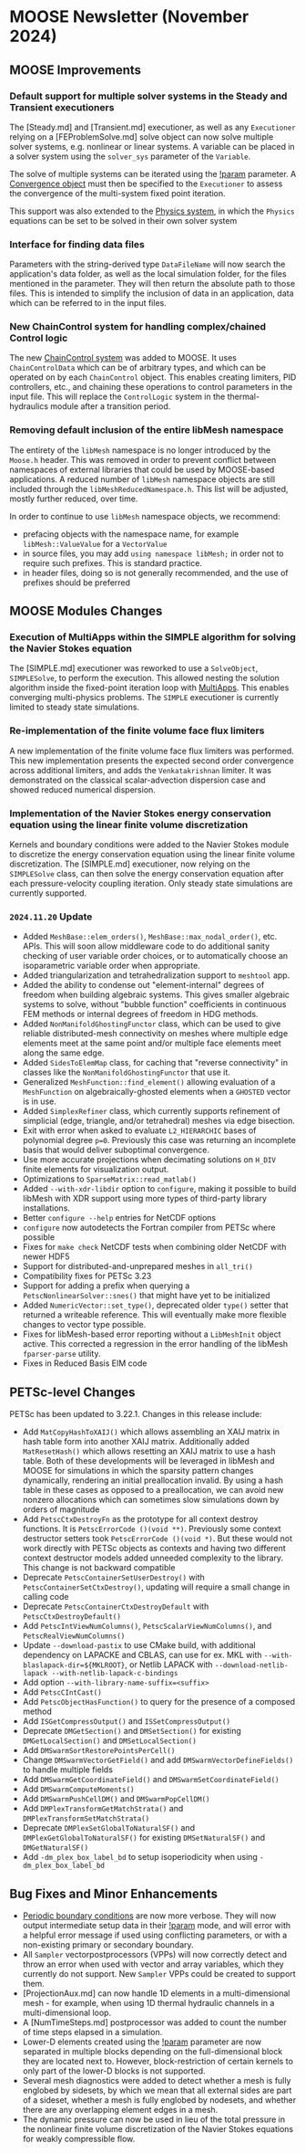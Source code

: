 # MOOSE Newsletter (November 2024)

## MOOSE Improvements

### Default support for multiple solver systems in the Steady and Transient executioners

The [Steady.md] and [Transient.md] executioner, as well as any `Executioner` relying on a [FEProblemSolve.md] solve object
can now solve multiple solver systems, e.g. nonlinear or linear systems. A variable can be placed in a solver system
using the `solver_sys` parameter of the `Variable`.

The solve of multiple systems can be iterated using the [!param](/Executioner/Transient/multi_system_fixed_point) parameter.
A [Convergence object](syntax/Convergence/index.md) must then be specified to the `Executioner` to assess the convergence
of the multi-system fixed point iteration.

This support was also extended to the [Physics system](syntax/Physics/index.md), in which the `Physics` equations can be
set to be solved in their own solver system

### Interface for finding data files

Parameters with the string-derived type `DataFileName` will now search the application's data folder, as well as the
local simulation folder, for the files mentioned in the parameter. They will then return the absolute path to those files.
This is intended to simplify the inclusion of data in an application, data which can be referred to in the input files.

### New ChainControl system for handling complex/chained Control logic

The new [ChainControl system](syntax/ChainControls/index.md) was added to MOOSE. It uses `ChainControlData` which can be of arbitrary
types, and which can be operated on by each `ChainControl` object. This enables creating limiters, PID controllers, etc.,
and chaining these operations to control parameters in the input file.
This will replace the `ControlLogic` system in the thermal-hydraulics module after a transition period.

### Removing default inclusion of the entire libMesh namespace

The entirety of the `libMesh` namespace is no longer introduced by the `Moose.h` header. This was removed
in order to prevent conflict between namespaces of external libraries that could be used by MOOSE-based
applications.
A reduced number of `libMesh` namespace objects are still included through the `libMeshReducedNamespace.h`.
This list will be adjusted, mostly further reduced, over time.

In order to continue to use `libMesh` namespace objects, we recommend:

- prefacing objects with the namespace name, for example `libMesh::ValueValue` for a `VectorValue`
- in source files, you may add `using namespace libMesh;` in order not to require such prefixes. This is standard practice.
- in header files, doing so is not generally recommended, and the use of prefixes should be preferred

## MOOSE Modules Changes

### Execution of MultiApps within the SIMPLE algorithm for solving the Navier Stokes equation

The [SIMPLE.md] executioner was reworked to use a `SolveObject`, `SIMPLESolve`, to perform the execution.
This allowed nesting the solution algorithm inside the fixed-point iteration loop with [MultiApps](syntax/MultiApps/index.md).
This enables converging multi-physics problems. The `SIMPLE` executioner is currently limited to
steady state simulations.

### Re-implementation of the finite volume face flux limiters

A new implementation of the finite volume face flux limiters was performed. This new implementation presents the
expected second order convergence across additional limiters, and adds the `Venkatakrishnan` limiter.
It was demonstrated on the classical scalar-advection dispersion case and showed reduced numerical dispersion.

### Implementation of the Navier Stokes energy conservation equation using the  linear finite volume discretization

Kernels and boundary conditions were added to the Navier Stokes module to discretize the energy conservation
equation using the linear finite volume discretization. The [SIMPLE.md] executioner, now relying on the `SIMPLESolve` class,
can then solve the energy conservation equation after each pressure-velocity coupling iteration.
Only steady state simulations are currently supported.

### `2024.11.20` Update

- Added `MeshBase::elem_orders()`, `MeshBase::max_nodal_order()`, etc.
  APIs.  This will soon allow middleware code to do additional sanity
  checking of user variable order choices, or to automatically choose
  an isoparametric variable order when appropriate.
- Added triangularization and tetrahedralization support to `meshtool`
  app.
- Added the ability to condense out "element-internal" degrees of
  freedom when building algebraic systems.  This gives smaller
  algebraic systems to solve, without "bubble function" coefficients
  in continuous FEM methods or internal degrees of freedom in HDG
  methods.
- Added `NonManifoldGhostingFunctor` class, which can be used to give
  reliable distributed-mesh connectivity on meshes where multiple edge
  elements meet at the same point and/or multiple face elements meet
  along the same edge.
- Added `SidesToElemMap` class, for caching that "reverse connectivity"
  in classes like the `NonManifoldGhostingFunctor` that use it.
- Generalized `MeshFunction::find_element()` allowing evaluation of a
  `MeshFunction` on algebraically-ghosted elements when a `GHOSTED`
  vector is in use.
- Added `SimplexRefiner` class, which currently supports refinement of
  simplicial (edge, triangle, and/or tetrahedral) meshes via edge
  bisection.
- Exit with error when asked to evaluate `L2_HIERARCHIC` bases of
  polynomial degree `p=0`.  Previously this case was returning an
  incomplete basis that would deliver suboptimal convergence.
- Use more accurate projections when decimating solutions on `H_DIV`
  finite elements for visualization output.
- Optimizations to `SparseMatrix::read_matlab()`
- Added `--with-xdr-libdir` option to `configure`, making it possible
  to build libMesh with XDR support using more types of third-party
  library installations.
- Better `configure --help` entries for NetCDF options
- `configure` now autodetects the Fortran compiler from PETSc where
  possible
- Fixes for `make check` NetCDF tests when combining older NetCDF with
  newer HDF5
- Support for distributed-and-unprepared meshes in `all_tri()`
- Compatibility fixes for PETSc 3.23
- Support for adding a prefix when querying a
  `PetscNonlinearSolver::snes()` that might have yet to be initialized
- Added `NumericVector::set_type()`, deprecated older `type()` setter
  that returned a writeable reference.  This will eventually make more
  flexible changes to vector type possible.
- Fixes for libMesh-based error reporting without a `LibMeshInit`
  object active.  This corrected a regression in the error handling of
  the libMesh `fparser-parse` utility.
- Fixes in Reduced Basis EIM code

## PETSc-level Changes

PETSc has been updated to 3.22.1. Changes in this release include:

- Add `MatCopyHashToXAIJ()` which allows assembling an XAIJ matrix in hash table
  form into another XAIJ matrix. Additionally added `MatResetHash()` which
  allows resetting an XAIJ matrix to use a hash table. Both of these
  developments will be leveraged in libMesh and MOOSE for simulations in which
  the sparsity pattern changes dynamically, rendering an initial preallocation
  invalid. By using a hash table in these cases as opposed to a preallocation,
  we can avoid new nonzero allocations which can sometimes slow simulations down by orders
  of magnitude
- Add `PetscCtxDestroyFn` as the prototype for all context destroy functions. It is `PetscErrorCode
  ()(void **)`. Previously some context destructor setters took `PetscErrorCode ()(void *)`. But
  these would not work directly with PETSc objects as contexts and having two different context
  destructor models added unneeded complexity to the library. This change is not backward compatible
- Deprecate `PetscContainerSetUserDestroy()` with `PetscContainerSetCtxDestroy()`, updating will
  require a small change in calling code
- Deprecate `PetscContainerCtxDestroyDefault` with `PetscCtxDestroyDefault()`
- Add `PetscIntViewNumColumns()`, `PetscScalarViewNumColumns()`, and `PetscRealViewNumColumns()`
- Update `--download-pastix` to use CMake build, with additional dependency on LAPACKE and CBLAS,
  can use for ex. MKL with `--with-blaslapack-dir=${MKLROOT}`, or Netlib LAPACK with
  `--download-netlib-lapack --with-netlib-lapack-c-bindings`
- Add option `--with-library-name-suffix=<suffix>`
- Add `PetscCIntCast()`
- Add `PetscObjectHasFunction()` to query for the presence of a composed method
- Add `ISGetCompressOutput()` and `ISSetCompressOutput()`
- Deprecate `DMGetSection()` and `DMSetSection()` for existing `DMGetLocalSection()` and
  `DMSetLocalSection()`
- Add `DMSwarmSortRestorePointsPerCell()`
- Change `DMSwarmVectorGetField()` and add `DMSwarmVectorDefineFields()` to handle multiple fields
- Add `DMSwarmGetCoordinateField()` and `DMSwarmSetCoordinateField()`
- Add `DMSwarmComputeMoments()`
- Add `DMSwarmPushCellDM()` and `DMSwarmPopCellDM()`
- Add `DMPlexTransformGetMatchStrata()` and `DMPlexTransformSetMatchStrata()`
- Deprecate `DMPlexSetGlobalToNaturalSF()` and `DMPlexGetGlobalToNaturalSF()` for existing
  `DMSetNaturalSF()` and `DMGetNaturalSF()`
- Add `-dm_plex_box_label_bd` to setup isoperiodicity when using `-dm_plex_box_label_bd`


## Bug Fixes and Minor Enhancements

- [Periodic boundary conditions](syntax/BCs/Periodic/index.md) are now more
  verbose. They will now output intermediate setup data in their [!param](/BCs/Periodic/AddPeriodicBCAction/auto_direction)
  mode, and will error with a helpful error message if used using conflicting parameters, or with a
  non-existing primary or secondary boundary.
- All `Sampler` vectorpostprocessors (VPPs) will now correctly detect and throw an error when used with
  vector and array variables, which they currently do not support. New `Sampler` VPPs could be created
  to support them.
- [ProjectionAux.md] can now handle 1D elements in a multi-dimensional mesh - for example, when
  using 1D thermal hydraulic channels in a multi-dimensional loop.
- A [NumTimeSteps.md] postprocessor was added to count the number of time steps elapsed in a simulation.
- Lower-D elements created using the [!param](/Mesh/FileMesh/build_all_side_lowerd_mesh) parameter are now
  separated in multiple blocks depending on the full-dimensional block they are located next to. However,
  block-restriction of certain kernels to only part of the lower-D blocks is not supported.
- Several mesh diagnostics were added to detect whether a mesh is fully englobed by sidesets, by which
  we mean that all external sides are part of a sideset, whether a mesh is fully englobed by nodesets,
  and whether there are any overlapping element edges in a mesh.
- The dynamic pressure can now be used in lieu of the total pressure in the nonlinear finite volume
  discretization of the Navier Stokes equations for weakly compressible flow.
